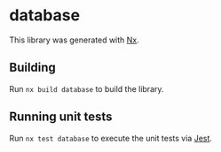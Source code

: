 # database

This library was generated with [Nx](https://nx.dev).

## Building

Run `nx build database` to build the library.

## Running unit tests

Run `nx test database` to execute the unit tests via [Jest](https://jestjs.io).
